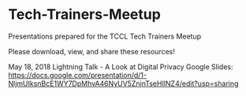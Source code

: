 # Tech-Trainers-Meetup
Presentations prepared for the TCCL Tech Trainers Meetup

Please download, view, and share these resources!

May 18, 2018 Lightning Talk - A Look at Digital Privacy
Google Slides: https://docs.google.com/presentation/d/1-NljmUIksnBcE1WY7DpMhvA46NyUV5ZnjnTseHlINZ4/edit?usp=sharing
